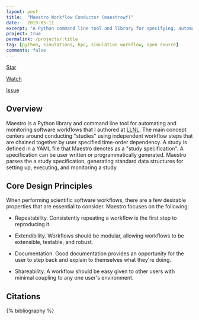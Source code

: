 ```yaml
---
layout: post
title:  "Maestro Workflow Conductor (maestrowf)"
date:   2019-05-11
excerpt: "A Python command line tool and library for specifying, automating, and monitoring HPC software workflows."
project: true
permalink: /projects/:title
tag: [python, simulations, hpc, simulation workflow, open source]
comments: false
---
```


<!-- Place this tag where you want the button to render. -->
<a class="github-button" href="https://github.com/LLNL/maestrowf" data-size="large" data-show-count="true" aria-label="Star LLNL/maestrowf on GitHub">Star</a>
<!-- Place this tag where you want the button to render. -->
<a class="github-button" href="https://github.com/LLNL/maestrowf/subscription" data-size="large" data-show-count="true" aria-label="Watch LLNL/maestrowf on GitHub">Watch</a>
<!-- Place this tag where you want the button to render. -->
<a class="github-button" href="https://github.com/LLNL/maestrowf/issues" data-size="large" data-show-count="true" aria-label="Issue LLNL/maestrowf on GitHub">Issue</a>

## Overview

Maestro is a Python library and command line tool for automating and monitoring software workflows that I authored at [LLNL](https://www.llnl.gov). The main concept centers around conducting "studies" using independent workflow steps that are chained together by user specified time-order dependency. A study is defined in a YAML file that Maestro denotes as a "study specification". A specification can be user written or programmatically generated. Maestro parses the a study specification, generating standard data structures for setting up, executing, and monitoring a study.

## Core Design Principles

When performing scientific software workflows, there are a few desirable properties that are essential to consider. Maestro focuses on the following:

- Repeatability. Consistently repeating a workflow is the first step to reproducing it.

- Extendibility. Workflows should be modular, allowing workflows to be extensible, testable, and robust.

- Documentation. Good documentation provides an opportunity for the user to step back and explain to themselves what they're doing.

- Shareability. A workflow should be easy given to other users with minimal coupling to any one user's environment.

## Citations

{% bibliography %}
